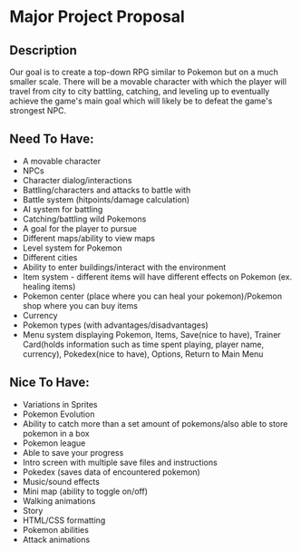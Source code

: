 # Major Project Proposal

## Description
Our goal is to create a top-down RPG similar to Pokemon but on a much smaller scale. There will be a movable character with which the player will travel from city to city battling, catching, and leveling up to eventually achieve the game's main goal which will likely be to defeat the game's strongest NPC.

## Need To Have:
- A movable character
- NPCs
- Character dialog/interactions
- Battling/characters and attacks to battle with
- Battle system (hitpoints/damage calculation)
- AI system for battling
- Catching/battling wild Pokemons
- A goal for the player to pursue
- Different maps/ability to view maps
- Level system for Pokemon
- Different cities 
- Ability to enter buildings/interact with the environment
- Item system - different items will have different effects on Pokemon (ex. healing items)
- Pokemon center (place where you can heal your pokemon)/Pokemon shop where you can buy items
- Currency
- Pokemon types (with advantages/disadvantages)
- Menu system displaying Pokemon, Items, Save(nice to have), Trainer Card(holds information such as time spent playing, player name, currency), Pokedex(nice to have), Options, Return to Main Menu

## Nice To Have:
- Variations in Sprites
- Pokemon Evolution
- Ability to catch more than a set amount of pokemons/also able to store pokemon in a box
- Pokemon league
- Able to save your progress
- Intro screen with multiple save files and instructions
- Pokedex (saves data of encountered pokemon)
- Music/sound effects
- Mini map (ability to toggle on/off)
- Walking animations
- Story
- HTML/CSS formatting
- Pokemon abilities
- Attack animations